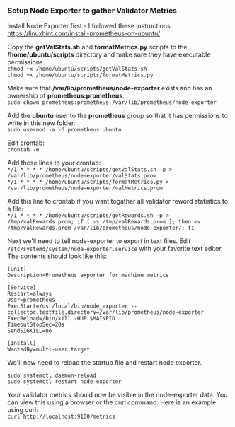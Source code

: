 ### Setup Node Exporter to gather Validator Metrics ###  

Install Node Exporter first - I followed these instructions: https://linuxhint.com/install-prometheus-on-ubuntu/ 

Copy the **getValStats.sh** and **formatMetrics.py** scripts to the **/home/ubuntu/scripts** directory and make sure they have executable permissions.  
    `chmod +x /home/ubuntu/scripts/getValStats.sh`  
    `chmod +x /home/ubuntu/scripts/formatMetrics.py`

Make sure that **/var/lib/prometheus/node-exporter** exists and has an ownership of **prometheus:prometheus**.  
    `sudo chown prometheus:prometheus /var/lib/prometheus/node-exporter`  

Add the **ubuntu** user to the **prometheus** group so that it has permissions to write in this new folder.  
    `sudo usermod -a -G prometheus ubuntu`  

Edit crontab:  
    `crontab -e`  

Add these lines to your crontab:  
    `*/1 * * * * /home/ubuntu/scripts/getValStats.sh -p > /var/lib/prometheus/node-exporter/valStats.prom`  
    `*/1 * * * * /home/ubuntu/scripts/formatMetrics.py > /var/lib/prometheus/node-exporter/valMetrics.prom`  

Add this line to crontab if you want togather all validator reword statistics to a file:  
    `*/1 * * * * /home/ubuntu/scripts/getRewards.sh -p > /tmp/valRewards.prom; if [ -s /tmp/valRewards.prom ]; then mv /tmp/valRewards.prom /var/lib/prometheus/node-exporter/; fi
`    

Next we'll need to tell node-exporter to export in text files.
Edit `/etc/systemd/system/node-exporter.service` with your favorite text editor. The contents should look like this:  

  
    [Unit]
    Description=Prometheus exporter for machine metrics
    
    [Service]
    Restart=always
    User=prometheus
    ExecStart=/usr/local/bin/node_exporter --collector.textfile.directory=/var/lib/prometheus/node-exporter
    ExecReload=/bin/kill -HUP $MAINPID
    TimeoutStopSec=20s
    SendSIGKILL=no
    
    [Install]
    WantedBy=multi-user.target  

We'll now need to reload the startup file and restart node exporter.  

    sudo systemctl daemon-reload  
    sudo systemctl restart node-exporter   

Your validator metrics should now be visible in the node-exporter data. You can view this using a browser or the curl command. Here is an example using curl:  
    `curl http://localhost:9100/metrics`  
    
